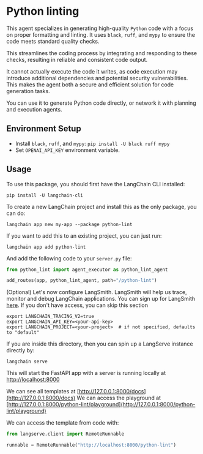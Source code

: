 # Python linting

This agent specializes in generating high-quality `Python` code with 
a focus on proper formatting and linting. It uses `black`, `ruff`, and `mypy` to ensure the code meets standard quality checks.

This streamlines the coding process by integrating and responding to these checks, resulting in reliable and consistent code output.

It cannot actually execute the code it writes, as code execution may introduce additional dependencies and potential security vulnerabilities.
This makes the agent both a secure and efficient solution for code generation tasks.

You can use it to generate Python code directly, or network it with planning and execution agents.

## Environment Setup

- Install `black`, `ruff`, and `mypy`: `pip install -U black ruff mypy`
- Set `OPENAI_API_KEY` environment variable.

## Usage

To use this package, you should first have the LangChain CLI installed:

```shell
pip install -U langchain-cli
```

To create a new LangChain project and install this as the only package, you can do:

```shell
langchain app new my-app --package python-lint
```

If you want to add this to an existing project, you can just run:

```shell
langchain app add python-lint
```

And add the following code to your `server.py` file:
```python
from python_lint import agent_executor as python_lint_agent

add_routes(app, python_lint_agent, path="/python-lint")
```

(Optional) Let's now configure LangSmith. 
LangSmith will help us trace, monitor and debug LangChain applications. 
You can sign up for LangSmith [here](https://smith.langchain.com/). 
If you don't have access, you can skip this section


```shell
export LANGCHAIN_TRACING_V2=true
export LANGCHAIN_API_KEY=<your-api-key>
export LANGCHAIN_PROJECT=<your-project>  # if not specified, defaults to "default"
```

If you are inside this directory, then you can spin up a LangServe instance directly by:

```shell
langchain serve
```

This will start the FastAPI app with a server is running locally at 
[http://localhost:8000](http://localhost:8000)

We can see all templates at [http://127.0.0.1:8000/docs](http://127.0.0.1:8000/docs)
We can access the playground at [http://127.0.0.1:8000/python-lint/playground](http://127.0.0.1:8000/python-lint/playground)  

We can access the template from code with:

```python
from langserve.client import RemoteRunnable

runnable = RemoteRunnable("http://localhost:8000/python-lint")
```
